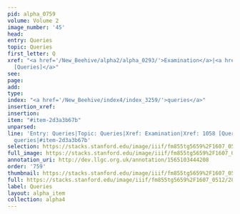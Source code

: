 ```yaml
---
pid: alpha_0759
volume: Volume 2
image_number: '45'
head: 
entry: Queries
topic: Queries
first_letter: Q
xref: "<a href='/New_Beehive/alpha2/alpha_0293/'>Examination</a>|<a href='/New_Beehive/toc/toc2_205/'>1058
  [Queries]</a>"
see: 
page: 
add: 
type: 
index: "<a href='/New_Beehive/index4/index_3259/'>queries</a>"
insertion_xref: 
insertion: 
item: "#item-2d3a3b67b"
unparsed: 
line: 'Entry: Queries|Topic: Queries|Xref: Examination|Xref: 1058 [Queries]|Index:
  queries|#item-2d3a3b67b'
selection: https://stacks.stanford.edu/image/iiif/fm855tg5659%2F1607_0512/285,1754,3084,668/full/0/default.jpg
full_image: https://stacks.stanford.edu/image/iiif/fm855tg5659%2F1607_0512/full/full/0/default.jpg
annotation_uri: http://dev.llgc.org.uk/annotation/1565103444208
order: '759'
thumbnail: https://stacks.stanford.edu/image/iiif/fm855tg5659%2F1607_0512/285,1754,600,180/250,/0/default.jpg
full: https://stacks.stanford.edu/image/iiif/fm855tg5659%2F1607_0512/285,1754,3084,668/full/0/default.jpg
label: Queries
layout: alpha_item
collection: alpha4
---
```

